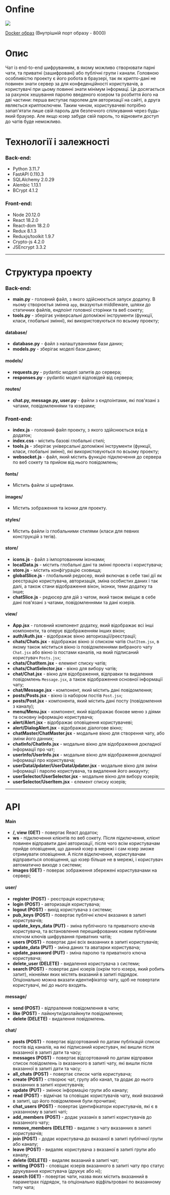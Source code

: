 # Onfine

![](/preview.png)

[Docker образ](https://hub.docker.com/r/jackzabeivorota/onfine) (Внутрішній порт образу - 8000)

# Опис
Чат із end-to-end шифруванням, в якому можливо створювати парні чати, та приватні (зашифровані) або публічні групи і канали. Головною особливістю проекту є його робота в браузері, так як крипто-дані не повинен знати сервер за для конфеденційності користувачів, а користувачі при цьому повинні знати мінімум інформацї. Це досягається за рахунок хешування паролю введеного юзером та розбиття його на дві частини: перша виступає паролем для авторизації на сайті, а друга являється криптоключем.
Таким чином, користувачеві потрібно запап'ятати лише свій пароль для безпечного спілкування через будь-який браузер. Але якщо юзер забуде свій пароль, то відновити доступ до чатів буде неможливо.

# Технології і залежності

### Back-end:
- Python 3.11.7
- FastAPI 0.110.3
- SQLAlchemy 2.0.29
- Alembic 1.13.1
- BCrypt 4.1.2

### Front-end:
- Node 20.12.0
- React 18.2.0
- React-dom 18.2.0
- Redux 8.1.3
- Reduxjs/toolkit 1.9.7
- Crypto-js 4.2.0
- JSEncrypt 3.3.2

---


# Структура проекту

### Back-end:

- **main.py** - головний файл, з якого здійснюється запуск додатку. В ньому створюєтья змінна `app`, вказуютья middleware, шляхи до статичних файлів, ендпоінт головної сторінки та веб сокету;
- **tools.py** - зберігає універсальні допоміжні інструменти (функції, класи, глобальні змінні), які використовуються по всьому проекту;

#### database/
- **database.py** - файл з налаштуваннями бази даних;
- **models.py** - зберігає моделі бази даних;

#### models/
- **requests.py** - pydantic моделі запитів до сервера;
- **responses.py** - pydantic моделі відповідей від сервера;

#### routes/
- **chat.py, message.py, user.py** - файли з єндпоінтами, які пов'язані з чатами, повідомленнями та юзерами;


### Front-end:

- **index.js** - головний файл проекту, з якого здійснюється вхід в додаток;
- **index.css** - містить базові глобальні стилі;
- **tools.js** - зберігає універсальні допоміжні інструменти (функції, класи, глобальні змінні), які використовуються по всьому проекту;
- **websocket.js** - файл, який містить функцію підключення до сервера по веб сокету та прийом від нього повідомлень;

#### fonts/
- Містить файли зі шрифтами.

#### images/
- Містить зображення та іконки для проекту.

#### styles/
- Містить файли із глобальними стилями (класи для певних конструкцій з тегів).

#### store/
- **icons.js** - файл з імпортованним іконками;
- **localData.js** - містить глобальні дані та змінні проекта і користувача;
- **store.js** - містить конфігурацію сховища;
- **globalSlice.js** - глобальний редюсер, який включає в себе такі дії як реєстрацію користувача, авторизація, зміна особистих даних і так далі, а також стани відображення вікон, іконки, теми додатку та інше;
- **chatSlice.js** - редюсер для дій з чатом, який також вміщає в себе дані пов'язані з чатами, повідомленнями та дані юзерів.

#### view/
- **App.jsx** - головний компонент додатку, який відображає всі інші компоненти, та оперує відображенням інших вікон;
- **auth/Auth.jsx** - відображає вікно авторизації/реєстрації;
- **chats/Chats.jsx** - відображає вікно зі списком чатів `ChatItem.jsx`, в якому також міститься вікно із повідомленнями вибраного чату `Chat.jsx` або вікно із постами каналів, на який підписаний користувач `Posts.jsx`;
- **chats/ChatItem.jsx** - елемент списку чатів;
- **chats/ChatSelector.jsx** - вікно для вибору чатів;
- **chat/Chat.jsx** - вікно для відображення, відправки та видалення повідомлень `Message.jsx`, а також відображення основної інформації чату;
- **chat/Message.jsx** - компонент, який містить дані повідомлення;
- **posts/Posts.jsx** - вікно із набором постів `Post.jsx`;
- **posts/Post.jsx** - компонента, який містить дані посту (повідомлення з каналу);
- **menu/Menu.jsx** - компонент, який відображає бокове меню з діями та основну інформацію користувача;
- **alert/Alert.jsx** - відображає оповіщення користувачеві;
- **alert/DialogAlert.jsx** - відображає діалогове вікно;
- **chatMaster/ChatMaster.jsx** - модальне вікно для створення чату, або зміни його данних;
- **chatInfo/ChatInfo.jsx** - модальне вікно для відображення докладної інформації про чат;
- **userInfo/UserInfo.jsx** - модальне вікно для відображення докладної інформації про користувача;
- **userDataUpdater/UserDataUpdater.jsx** - модальне вікно для зміни інформації і паролю користувача, та видалення його аккаунту;
- **userSelector/UserSelector.jsx** - модальне вікно для вибору юзерів;
- **userSelector/UserItem.jsx** - єлемент списку юзерів;

---


# API

#### Main
- **/, view (GET)** - повертає React додаток;
- **ws** - підключення клієнтів по веб сокету. Після підключення, клієнт повинен відправити дані авторизації, після чого всім користувачам прийде оповіщення, що данний юзер в мережі і сам юзер зможе отримувати оповіщення. А після відключення, користувачам відправиться оповіщення, що юзер більше не в мережі, і користувач автоматично виходе з системи;
- **images (GET)** - поверає зображення збережені користувачами на сервері;

#### user/
- **register (POST)** - реєстрація користувача;
- **login (POST)** - авторизація користувача;
- **logout (POST)** - вихід користувача з системи;
- **pub_keys (POST)** - повертає публічні ключі вказаних в запиті користувачів;
- **update_keys_data (PUT)** - зміна публічного та приватного ключів користувача, та встановлення перешифрованих новим публічним ключом ключів шифрування приватних чатів;
- **users (POST)** - повертає дані всіх вказанних в запиті користувачів;
- **update_data (PUT)** - зміна даних та аватарки користувача;
- **update_password (PUT)** - зміна паролю та приватного ключа користувача;
- **delete_user (DELETE)** - видалення користувача з системи;
- **search (POST)** - повертає дані юзерів (окрім того юзера, який робить запит), нікнейми яких містять вказаний в запиті підрядок. Опціонально можна вказати идентифікатор чату, щоб не повертати користувачі, які до нього входять.

#### message/
- **send (POST)** - відпралення повідомлення в чати;
- **like (POST)** - лайкнути/дизлайкнути повідомлення;
- **delete (DELETE)** - видалення повідомлень.

#### chat/
- **posts (POST)** - повертає відсортований по датам публікацій список постів від каналів, на які підписаний користувач, які вишли після вказанної в запиті дати та часу;
- **messages (POST)** - повертає відсортований по датам відправки список повідомлень із вказанного в запиті чату, які вишли після вказанної в запиті дати та часу;
- **all_chats (POST)** - повертає список чатів користувача;
- **create (POST)** - створює чат, групу або канал, та додає до нього вказанних в запиті користувачів;
- **update (PUT)** - змінює інформацію групи або каналу;
- **read (POST)** - відмічає та сповіщає користувачів чату, який вказаний в запиті, що його повідомлення були прочитані;
- **chat_users (POST)** - повертає ідентифікатори користувачів, які є в указанному в запиті чаті;
- **add_members (POST)** - додає указаніх в запиті користувачів до вказанного чату;
- **remove_members (DELETE)** - видаляє з чату вказанних в запиті користувачів;
- **join (POST)** - додає користувача до вказаної в запиті публічної групи або каналу;
- **leave (POST)** - видаляє користувача з вказаної в запиті групи або каналу;
- **delete (DELETE)** - видаляє вказаний в запиті чат;
- **writing (POST)** - сповіщає юзерів вказанного в запиті чату про статус друкування користувача (друкує або ні);
- **search (GET)** - повертає чати, назва яких містить вказанний в параметрах підрядок, та опціонально відфільтровані по вказанному типу чата;